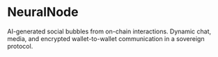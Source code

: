 # NeuralNode
AI-generated social bubbles from on-chain interactions. Dynamic chat, media, and encrypted wallet-to-wallet communication in a sovereign protocol.
